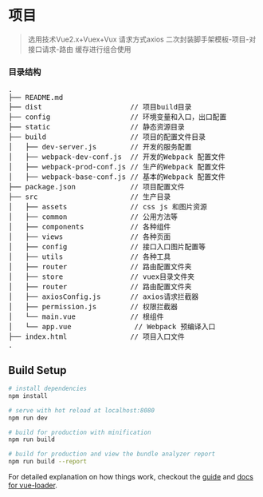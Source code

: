 # 项目
> 选用技术Vue2.x+Vuex+Vux
> 请求方式axios
> 二次封装脚手架模板-项目-对接口请求-路由 缓存进行组合使用
### 目录结构
<pre>
.
├── README.md
├── dist                     // 项目build目录
├── config                   // 环境变量和入口，出口配置
├── static                   // 静态资源目录
├── build                    // 项目的配置文件目录
│   ├── dev-server.js        // 开发的服务配置
│   ├── webpack-dev-conf.js  // 开发的Webpack 配置文件
│   ├── webpack-prod-conf.js // 生产的Webpack 配置文件
│   ├── webpack-base-conf.js // 基本的Webpack 配置文件
├── package.json             // 项目配置文件
├── src                      // 生产目录
│   ├── assets               // css js 和图片资源
│   ├── common               // 公用方法等
│   ├── components           // 各种组件
│   ├── views                // 各种页面
│   ├── config               // 接口入口图片配置等
│   ├── utils                // 各种工具
│   ├── router               // 路由配置文件夹
│   ├── store                // vuex目录文件夹
│   ├── router               // 路由配置文件夹
│   ├── axiosConfig.js       // axios请求拦截器
│   ├── permission.js        // 权限拦截器
│   └── main.vue             // 根组件
│   └── app.vue               // Webpack 预编译入口
├── index.html               // 项目入口文件
.
</pre>

## Build Setup

``` bash
# install dependencies
npm install

# serve with hot reload at localhost:8080
npm run dev

# build for production with minification
npm run build

# build for production and view the bundle analyzer report
npm run build --report
```

For detailed explanation on how things work, checkout the [guide](http://vuejs-templates.github.io/webpack/) and [docs for vue-loader](http://vuejs.github.io/vue-loader).
